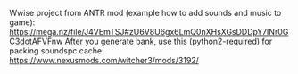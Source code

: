 Wwise project from ANTR mod (example how to add sounds and music to game): https://mega.nz/file/J4VEmTSJ#zU6V8U6gx6LmQ0nXHsXGsDDDpY7INr0GC3dotAFVFnw
After you generate bank, use this (python2-required) for packing soundspc.cache: https://www.nexusmods.com/witcher3/mods/3192/
